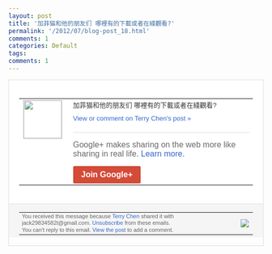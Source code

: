 ```yaml
---
layout: post
title: '加菲猫和他的朋友们 哪裡有的下載或者在綫觀看?'
permalink: '/2012/07/blog-post_18.html'
comments: 1
categories: Default
tags: 
comments: 1
---
```

<div style="border:solid 1px #dfdfdf;color:#686868;font:13px Arial"><div style="background-color:#fff;padding:20px;"><table cellpadding="0" cellspacing="0"><tr><td style="padding-right:15px;vertical-align:top"><a href="https://plus.google.com/_/notifications/emlink?emrecipient=110200756825219614165&amp;emid=CPD5iPrAo7ECFQdltAodnGMAAA&amp;path=%2F108643996575278738906&amp;dt=1342624212600&amp;uob=8"><img height="75" src="https://lh3.googleusercontent.com/-KKRGTyJ5Bl0/AAAAAAAAAAI/AAAAAAAAEEY/jllxqER5dCk/s75-c-k-a/photo.jpg" style="border:solid 1px #cccccc;" width="75"/></a></td><td style="width:578px;color:#333;font:13px Arial;vertical-align:top;"><div style="padding-bottom:10px">加菲猫和他的朋友们 哪裡有的下載或者在綫觀看?</div><a href="https://plus.google.com/_/notifications/emlink?emrecipient=110200756825219614165&amp;emid=CPD5iPrAo7ECFQdltAodnGMAAA&amp;path=%2F108643996575278738906%2Fposts%2F418M6AB6jsv%3Fgpinv%3DAMIXal8GnTq5JaXdfHAroW_ZMpgbfQVjNNodgasiTZOfDKRNN2IWFP7oHVH5XHJyhG_o0DaMZdY7AjKNjdJevnWoIIhfqWyRqMg9yye-YYMc1LMaXQqujzo&amp;dt=1342624212600&amp;uob=8" style="color:#3366CC;text-decoration:none;">View or comment on Terry Chen's post »</a><div style="margin-top:20px;border-top:solid 1px #dfdfdf"><div style="padding:15px 0;color:#686868;font:16px Arial;">Google+ makes sharing on the web more like sharing in real life. <a href="http://www.google.com/+/learnmore/" style="color:#3366CC;text-decoration:none;">Learn more</a>.</div><a href="https://plus.google.com/_/notifications/emlink?emrecipient=110200756825219614165&amp;emid=CPD5iPrAo7ECFQdltAodnGMAAA&amp;path=%2F%3Fgpinv%3DAMIXal8GnTq5JaXdfHAroW_ZMpgbfQVjNNodgasiTZOfDKRNN2IWFP7oHVH5XHJyhG_o0DaMZdY7AjKNjdJevnWoIIhfqWyRqMg9yye-YYMc1LMaXQqujzo&amp;dt=1342624212600&amp;uob=8" style="display:inline-block;padding:7px 15px;background-color:#d44b38; color:#fff;font-size:16px; font-weight:bold;border-radius:2px;-webkit-border-radius:2px; -moz-border-radius:2px;border:solid 1px #c43b28; white-space:nowrap;text-decoration:none">Join Google+</a></div></td></tr></table></div><div style="border-top:solid 1px #dfdfdf;padding:0 20px; background-color:#f5f5f5"><table cellpadding="0" cellspacing="0" style="height:50px"><tbody><tr><td style="vertical-align:middle;width:100%; color:#636363;font:11px Arial; line-height:120%">You received this message because <a href="https://plus.google.com/_/notifications/emlink?emrecipient=110200756825219614165&amp;emid=CPD5iPrAo7ECFQdltAodnGMAAA&amp;path=%2F108643996575278738906%3Fgpinv%3DAMIXal8GnTq5JaXdfHAroW_ZMpgbfQVjNNodgasiTZOfDKRNN2IWFP7oHVH5XHJyhG_o0DaMZdY7AjKNjdJevnWoIIhfqWyRqMg9yye-YYMc1LMaXQqujzo&amp;dt=1342624212600&amp;uob=8" style="color:#3366CC;text-decoration:none;">Terry Chen</a> shared it with jack29834582t@gmail.com. <a href="https://plus.google.com/_/notifications/emlink?emrecipient=110200756825219614165&amp;emid=CPD5iPrAo7ECFQdltAodnGMAAA&amp;path=%2F_%2Fnonplus%2Femailsettings%3Fgpinv%3DAMIXal8GnTq5JaXdfHAroW_ZMpgbfQVjNNodgasiTZOfDKRNN2IWFP7oHVH5XHJyhG_o0DaMZdY7AjKNjdJevnWoIIhfqWyRqMg9yye-YYMc1LMaXQqujzo%26est%3DADH5u8X0FhIXqzIupL_LQRvLpbsh-S1aVTpJ5-wd0wjOH8SPz8VLU-k92Kp9zpCw2-D9u6791-IVsOFSp4LR_8h5rgMUmUlxY4VW_90yWomYpreq8TC4fy-qfriP59oSu_3OmCYGHX_rWn8TELmhj5JIJaIclCXm8Q&amp;dt=1342624212600&amp;uob=8" style="color:#3366CC;text-decoration:none;">Unsubscribe</a> from these emails.<br/>You can't reply to this email. <a href="https://plus.google.com/_/notifications/emlink?emrecipient=110200756825219614165&amp;emid=CPD5iPrAo7ECFQdltAodnGMAAA&amp;path=%2F108643996575278738906%2Fposts%2F418M6AB6jsv%3Fgpinv%3DAMIXal8GnTq5JaXdfHAroW_ZMpgbfQVjNNodgasiTZOfDKRNN2IWFP7oHVH5XHJyhG_o0DaMZdY7AjKNjdJevnWoIIhfqWyRqMg9yye-YYMc1LMaXQqujzo&amp;dt=1342624212600&amp;uob=8" style="color:#3366CC;text-decoration:none;">View the post</a> to add a comment.<br/></td><td><img src="https://ssl.gstatic.com/s2/oz/images/notifications/logo/google-plus-6617a72bb36cc548861652780c9e6ff1.png"/></td></tr></tbody></table></div></div>